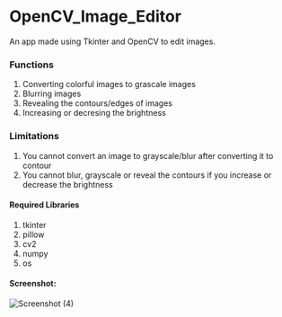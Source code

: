 # OpenCV_Image_Editor
An app made using Tkinter and OpenCV to edit images.

### Functions
1. Converting colorful images to grascale images
2. Blurring images
3. Revealing the contours/edges of images
4. Increasing or decresing the brightness
### Limitations
1. You cannot convert an image to grayscale/blur after converting it to contour
2. You cannot blur, grayscale or reveal the contours if you increase or decrease the brightness
#### Required Libraries
1. tkinter
2. pillow
3. cv2
4. numpy
5. os
#### Screenshot:

![Screenshot (4)](https://github.com/NadeefChowdhury/OpenCV_Image_Editor/assets/121111949/bb776c35-2c3d-491b-a30e-51d2a5595193)
